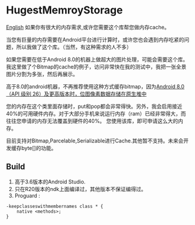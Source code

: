 # HugestMemroyStorage
[English](https://github.com/BruceWind/HugestFastestMemoryCache/blob/master/README.md)
如果你有很大的内存需求,或许您需要这个库帮您做内存cache。

当您有巨量的内存需要在Android平台进行计算时，或许您也会遇到内存吃紧的问题，所以我做了这个库。（当然，有这种需求的人不多）

如果您需要在低于Android 8.0的机器上做超大的图片处理，可能会需要这个库。我这里做了个Bitmap的cache的例子，访问非常快在我的测试中，我把一张全景图片分割为多张，然后再展示。


高于8.0的android机器，不再推荐使用这种方式缓存bitmap，因为[Android 8.0（API 级别 26）及更高版本时，位图像素数据存储在原生堆中](https://developer.android.google.cn/topic/performance/graphics/manage-memory)

您的内存在这个类里面存储时，put和pop都会非常得快。另外，我会启用接近40%的可用硬件内存。对于大部分手机来说运行内存（ram）已经非常得大，而往往您申请的内存无法覆盖到硬件的40%。
您使用该库，即可申请这么大的内存。

目前支持对Bitmap,Parcelable,Serializable进行Cache.其他暂不支持。未来会开发缓存byte[]的功能。




## Build
1. 高于3.6版本的Android Studio.
2. 只在R20版本的ndk上面编译过，其他版本不保证编得过。
3. Proguard :
```
-keepclasseswithmembernames class * {
    native <methods>;
}
```